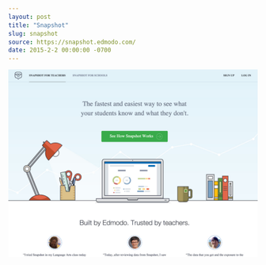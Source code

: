 ```yaml
---
layout: post
title: "Snapshot"
slug: snapshot
source: https://snapshot.edmodo.com/
date: 2015-2-2 00:00:00 -0700
---
```


<img src="/screenshots/snapshot.jpg">
